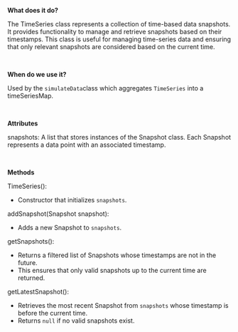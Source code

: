 **What does it do?**

The TimeSeries class represents a collection of time-based data snapshots.
It provides functionality to manage and retrieve snapshots based on their timestamps.
This class is useful for managing time-series data and ensuring that only relevant
snapshots are considered based on the current time.

<br>

**When do we use it?**

Used by the `simulateData`class which aggregates `TimeSeries` into a timeSeriesMap.

<br>

**Attributes**

snapshots: A list that stores instances of the Snapshot class. Each Snapshot represents
a data point with an associated timestamp.

<br>

**Methods**

TimeSeries(): 
* Constructor that initializes `snapshots`.

addSnapshot(Snapshot snapshot):
* Adds a new Snapshot to `snapshots`.

getSnapshots(): 
* Returns a filtered list of Snapshots whose timestamps are not in the future.
* This ensures that only valid snapshots up to the current time are returned.

getLatestSnapshot(): 
* Retrieves the most recent Snapshot from `snapshots` whose timestamp is before the current time. 
* Returns `null` if no valid snapshots exist.

